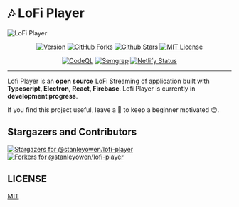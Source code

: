 # 🎶 LoFi Player
![LoFi Player](https://user-images.githubusercontent.com/69080584/132081989-964b8988-c167-45e6-bd38-e29890a9106b.png)

<div align="center">

  [![Version](https://img.shields.io/github/package-json/v/stanleyowen/lofi-player/master?color=61dafb&label=version)](https://github.com/stanleyowen/lofi-player/releases)
  [![GitHub Forks](https://img.shields.io/github/forks/stanleyowen/lofi-player?color=61dafb)](https://github.com/stanleyowen/lofi-player/network)
  [![Github Stars](https://img.shields.io/github/stars/stanleyowen/lofi-player?color=61dafb)](https://github.com/stanleyowen/lofi-player/stargazers)
  [![MIT License](https://img.shields.io/github/license/stanleyowen/lofi-player?color=61dafb)](https://github.com/stanleyowen/lofi-player/blob/master/LICENSE)

  [![CodeQL](https://github.com/stanleyowen/lofi-player/actions/workflows/codeql-analysis.yml/badge.svg)](https://github.com/stanleyowen/lofi-player/actions/workflows/codeql-analysis.yml)
  [![Semgrep](https://github.com/stanleyowen/lofi-player/actions/workflows/semgrep.yml/badge.svg)](https://github.com/stanleyowen/lofi-player/actions/workflows/semgrep.yml)
  [![Netlify Status](https://api.netlify.com/api/v1/badges/c98ea39b-1a9f-4a9a-ac68-f6b9a162422f/deploy-status)](https://app.netlify.com/sites/lofi-players/deploys)
</div>
<hr />

Lofi Player is an **open source** LoFi Streaming of application built with **Typescript, Electron, React, Firebase**. Lofi Player is currently in **development progress**.

If you find this project useful, leave a 🌟 to keep a beginner motivated 😊.

## Stargazers and Contributors
[![Stargazers for @stanleyowen/lofi-player](https://reporoster.com/stars/dark/stanleyowen/lofi-player)](https://github.com/stanleyowen/lofi-player/stargazers)
[![Forkers for @stanleyowen/lofi-player](https://reporoster.com/forks/dark/stanleyowen/lofi-player)](https://github.com/stanleyowen/lofi-player/network/members)

## LICENSE
[MIT](LICENSE)
